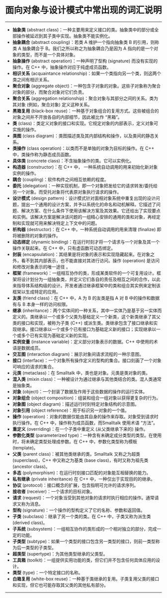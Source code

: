 # 面向对象与设计模式中常出现的词汇说明

---

- **抽象类** (abstract class)：一种主要用来定义接口的类。抽象类中的部分或全部操作被延迟到其子类中实现。抽象类不能实例化。
- **抽象耦合** (abstract coupling)：若类 A 维护一个指向抽象类 B 的引用，则称类 A 抽象耦合于 B。我们之所以称之为抽象耦合乃是因为 A 指向的是一个对象的类型，而不是一个具体对象。
- **抽象操作** (abstract operation)：一种声明了型构 (signature) 而没有实现的操作。在 C++ 中，抽象操作对应于纯虚成员函数。
- **相识关系** (acquaintance relationship)：如果一个类指向另一个类，则这两个类之间有相识关系。
- **聚合对象** (aggregate object)：一种包含子对象的对象。这些子对象称为聚合对象的部分，而聚合对象对它们负责。
- **聚合关系** (aggregation relationship)：聚合对象与其部分之间的关系。类为其对象 (例如，聚合对象) 定义这种关系。
- **黑箱复用** (black-box reuse)：一种基于对象组合的复用方式。这些被组合的对象之间并不开放各自的内部细节，因此被比作 “黑箱”。
- **类** (class)：类定义对象的接口和实现。它规定对象的内部表示，定义对象可实施的操作。
- **类图** (class diagram)：类图描述类及其内部结构和操作，以及类间的静态关系。
- **类操作** (class operation)：以类而不是单独的对象为目标的操作。在 C++ 中，类操作称为静态成员函数。
- **具体类** (concrete class)：不含抽象操作的类。它可以实例化。
- **构造器** (constructor)：在 C++ 中， 一种系统自动调用的用来初始化新对象实例的操作。
- **耦合** (coupling)：软件构件之间相互依赖的程度。
- **委托** (delegation)：一种实现机制，即一个对象把发给它的请求转发/委托给另一个对象。而受托对象将代表原对象执行请求的操作。
- **设计模式** (design pattern)：设计模式针对面相对象系统中重复出现的设计问题，提出一个通用的设计方案，并予以系统化的命名和动机解释。它描述了问题、解决方案、在什么条件下使用该解决方案及其效果。它还给出了实现要点和实例。该解决方案是解决该问题的一组精心安排的通用的类和对象，再经定制和实现就可用来解决特定上下文中的问题。
- **析构器** (destructor)：在 C++ 中，一种系统自动调用的用来清理 (finalize) 即将被删除的对象的操作。
- **动态绑定** (dynamic binding)：在运行时刻才将一个请求与一个对象及其一个操作关联起来。在 C++ 中，只有虚函数可动态绑定。
- **封装** (encapsulation)：其结果是将对象的表示和实现隐藏起来。在对象之外，看不到其内部表示，也不能直接对其进行访问。操作 (operation) 是访问和修改对象表示的唯一途径 。
- **框架** (framework)：一组相互协作的类，形成某类软件的一个可复用设计。框架将设计划分为一组抽象类，并定义它们各自的责任及相互之间的合作，以此来指导体系结构级的设计。开发者通过继承框架中的类和组合其实例来定制该框架以生成特定的应用。
- **友类** (friend class)：在 C++ 中，A 为 B 的友类是指 A 对 B 中的操作和数据有与 B 本身一样的访问权限。
- **继承** (inheritance)：两个实体间的一种关系，其中一实体乃是基于另一实体而定义的。类继承以一个或多个父类为基础定义一个新类，这个新类继承了其父类的接口和实现，被称为子类 (C++) 或派生类。类继承包含了接口继承和实现继承。接口继承以一个或多个已有接口为基础定义新的接口；实现继承以一个或多个已有实现为基础定义新的实现。
- **实例变量** (instance variable)：定义部分对象表示的数据。C++ 中使用的术语是数据成员。
- **交互图** (interaction diagram)：展示对象间请求流程的一种示意图。
- **接口** (interface)：一个对象所有操作定义的型构的集合。接口刻画了一个对象可响应的请求的集合。
- **元类** (metaclass)：在 Smalltalk 中，类也是对象。元类是类对象的类。
- **混入类** (mixin class)：一种被设计为通过继承与其他类结合的类。混人类通常是抽象类。
- **对象** (object)：一个封装了数据及作用于这些数据的操作的运行实体。
- **对象组合** (object composition)：组装和组合一组对象以获得更复杂的行为。
- **对象图** (object diagram)：描述运行时刻特定对象结构的示意图。
- **对象引用** (object reference)：用于标识另一对象的一个值。
- **操作** (operation)：对象的数据仅能由其自身的操作来存取。对象受到请求时执行操作。在 C++ 中，操作称为成员函数，而Smalltalk 使用术语 “方法”。
- **重定义** (overriding)：在一个子类中重定义 (从父类继承下来的) 操作。
- **参数化类型** (parameterized type)：一种含有未确定成分类型的类型。在使用时，将未确定类型处理成参数。在 C++ 中，参数化类型称为模板 (template)。
- **父类** (parent class)：被其他类继承的类。Smalltalk 又称之为超类 (superclass)，C++ 中又称之为基类 (base class)，有时又称为祖先类 (ancestor class)。
- **多态** (polymorphism)：在运行时刻接口匹配的对象能互相替换的能力。
- **私有继承** (private inheritance) 在 C++ 中，一种仅出于实现目的的继承。
- **协议** (protocol)：接口概念的扩展，包含指明可允许的请求序列。
- **接收者** (receiver)：一个请求的目标对象。
- **请求** (request)：一个对象当受到其他对象的请求时执行相应的操作。通常请求又称为消息。
- **型构** (signature)：一个操作的型构定义了它的名称、参数和返回值。
- **子类** (subclass)：继承了另一个类的类。在 C++ 中，子类又称为派生类 (derived class)。
- **子系统** (subsystem)：一组相互协作的类形成的一个相对独立的部分，完成一定的功能。
- **子类型** (subtype)：如果一个类型的接口包含另一类型的接口，则前一类型称为后一类型的子类型。
- **超类型** (supertype)：为其他类型继承的父类型。
- **工具箱** (toolkit)：一组提供实用功能的类，但它们并不包含任何具体应用的设计。
- **类型** (type)：一个特定接口的名称。
- **白箱复用** (white-box reuse)：一种基于类继承的复用。子类复用父类的接口和实现，但它也可能存取其父类的其他私有部分。

---